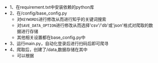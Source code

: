 - 1、在requirement.txt中安装依赖的python库
- 2、在/config/base_config.py
  - 对`KEYWORDS`进行修改从而进行知乎的关键词搜索
  - 对`SAVE_DATA_OPTION`进行修改从而选择'csv'/'db'或'json'格式对爬取的数据进行存储
  - 其他相关设置都在base_config.py中
- 3、运行main.py，自动化登录后进行扫码后即可爬寻
- 4、爬取后，创建了/data,数据存储在其中
  - 可以根据